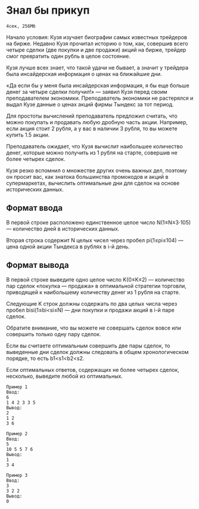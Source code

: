 # Знал бы прикуп
    4сек, 256Мб

Начало условия: Кузя изучает биографии самых известных трейдеров на бирже. Недавно Кузя прочитал историю о том, как, совершив всего четыре сделки (две покупки и две продажи) акций на бирже, трейдер смог превратить один рубль в целое состояние.

Кузя лучше всех знает, что такой удачи не бывает, а значит у трейдера была инсайдерская информация о ценах на ближайшие дни.

«Да если бы у меня была инсайдерская информация, я бы еще больше денег за четыре сделки получил!» — заявил Кузя перед своим преподавателем экономики. Преподаватель экономики не растерялся и выдал Кузе данные о ценах акций фирмы Тындекс за тот период.

Для простоты вычислений преподаватель предложил считать, что можно покупать и продавать любую дробную часть акции. Например, если акция стоит 2 рубля, а у вас в наличии 3 рубля, то вы можете купить 1.5 акции.

Преподаватель ожидает, что Кузя вычислит наибольшее количество денег, которые можно получить из 1 рубля на старте, совершив не более четырех сделок.

Кузя резко вспомнил о множестве других очень важных дел, поэтому он просит вас, как знатока большинства промокодов и акций в супермаркетах, вычислить оптимальные дни для сделок на основе исторических данных.

## Формат ввода
В первой строке расположено единственное целое число N(1≤N≤3⋅105) — количество дней в исторических данных.

Вторая строка содержит N целых чисел через пробел pi(1≤pi≤104) — цена одной акции Тындекса в рублях в i-й день.
## Формат вывода
В первой строке выведите одно целое число K(0≤K≤2) — количество пар сделок «покупка — продажа» в оптимальной стратегии торговли, приводящей к наибольшему количеству денег из 1 рубля на старте.

Следующие K строк должны содержать по два целых числа через пробел bisi(1≤bi<si≤N) — дни покупки и продажи акций в i-й паре сделок.

Обратите внимание, что вы можете не совершать сделок вовсе или совершить только одну пару сделок.

Если вы считаете оптимальным совершить две пары сделок, то выведенные дни сделок должны следовать в общем хронологическом порядке, то есть b1<s1<b2<s2.

Если оптимальных ответов, содержащих не более четырех сделок, несколько, выведите любой из оптимальных.

    Пример 1
    Ввод:
    6
    1 4 2 3 3 5
    Вывод:
    2
    1 2
    3 6

    Пример 2
    Ввод:
    5
    10 5 5 7 6
    Вывод:
    1
    3 4

    Пример 3
    Ввод:
    3
    3 2 2
    Вывод:
    0
